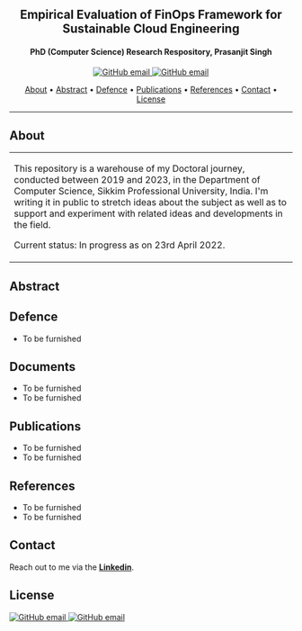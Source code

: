 <h2 align="center"> Empirical Evaluation of FinOps Framework for Sustainable Cloud Engineering </h2>
<h4 align="center"> PhD (Computer Science) Research Respository, Prasanjit Singh</h4>

<p align="center">
    <a href="https://youtube.binpipe.org">
    <img src="https://img.shields.io/badge/videos-youtube.binpipe.org-red"
         alt="GitHub email">
     <a href="https://www.binpipe.org">   
    <img src="https://img.shields.io/badge/contact-prasanjit%40binpipe.org-blue"
         alt="GitHub email">
</p>
      
<p align="center">
  <a href="#about">About</a> •
  <a href="#abstract">Abstract</a> •
  <a href="#defence">Defence</a> •
  <a href="#publications">Publications</a> •
  <a href="#references">References</a> •
  <a href="#contact">Contact</a> •
  <a href="#license">License</a>
</p>

---

## About

<table>
<tr>
<td>
  
This repository is a warehouse of my Doctoral journey, conducted between 2019 and 2023, in the Department of Computer Science, Sikkim Professional University, India. I'm writing it in public to stretch ideas about the subject as well as to support and experiment with related ideas and developments in the field.

Current status: In progress as on 23rd April 2022.

</p>

</td>
</tr>
</table>

## Abstract

## Defence

* To be furnished

## Documents

* To be furnished
* To be furnished


## Publications

* To be furnished
* To be furnished

## References
* To be furnished
* To be furnished


## Contact

Reach out to me via the **[Linkedin](https://www.linkedin.com/in/prasanjit-singh/)**.

## License
<p align="left">
    <a href="https://opensource.org/licenses/BSD-3-Clause">
    <img src="https://img.shields.io/badge/License-BSD--3--Clause-lightgrey"
         alt="GitHub email">
    <a href="https://youtube.binpipe.org">  
    <img src="https://img.shields.io/badge/Copyright%202019-Prasanjit%20Singh-brightgreen"
         alt="GitHub email">
</p>
